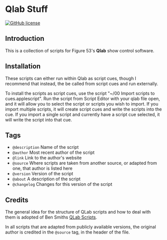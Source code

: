 # Qlab Stuff

[![GitHub license](https://img.shields.io/github/license/florianbeck/qlab-stuff.svg)](https://github.com/florianbeck/qlab-stuff/blob/main/LICENSE)

## Introduction

This is a collection of scripts for Figure 53's **Qlab** show control software.

## Installation

These scripts can either run within Qlab as script cues, though I recommend that instead, the be called from script cues and run externally.

To install the scripts as script cues, use the script "~/00 Import scripts to cues.applescript". Run the script from Script Editor with your qlab file open, and it will allow you to select the script or scripts you wish to import. If you import multiple scripts, it will create script cues and write the scripts into the cue. If you import a single script and currently have a script cue selected, it will write the script into that cue.

## Tags

- `@description` Name of the script
- `@author` Most recent author of the script
- `@link` Link to the author's website
- `@source` Where scripts are taken from another source, or adapted from one, that author is listed here
- `@version` Version of the script
- `@about` A description of the script
- `@changelog` Changes for this version of the script

## Credits
The general idea for the structure of QLab scripts and how to deal with them is adopted of Ben Smiths [QLab Scripts](https://github.com/bsmith96/Qlab-Scripts).

In all scripts that are adapted from publicly available versions, the original author is credited in the `@source` tag, in the header of the file.